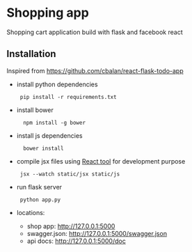 # Shopping app
Shopping cart application build with flask and facebook react

## Installation
Inspired from https://github.com/cbalan/react-flask-todo-app

 * install python dependencies

        pip install -r requirements.txt

* install bower

        npm install -g bower

* install js dependencies

        bower install

 * compile jsx files using [React tool](http://facebook.github.io/react/docs/tooling-integration.html#productionizing-precompiled-jsx) for development purpose

        jsx --watch static/jsx static/js

 * run flask server

        python app.py

 * locations:
    - shop app: http://127.0.0.1:5000
    - swagger.json: http://127.0.0.1:5000/swagger.json
    - api docs: http://127.0.0.1:5000/doc
